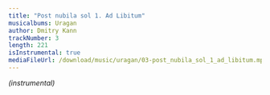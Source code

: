 ```yaml
---
title: "Post nubila sol 1. Ad Libitum"
musicalbums: Uragan
author: Dmitry Kann
trackNumber: 3
length: 221
isInstrumental: true
mediaFileUrl: /download/music/uragan/03-post_nubila_sol_1_ad_libitum.mp3
---
```


*(instrumental)*

